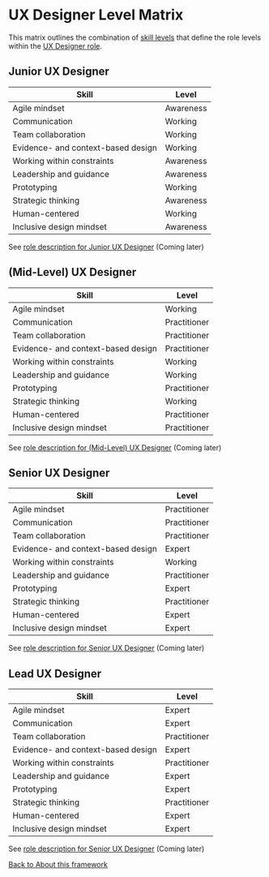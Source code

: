# UX Designer Level Matrix

This matrix outlines the combination of [skill levels](skill-levels.md) that define the role levels within the [UX Designer role](ux-designer-role-overview.md).

## Junior UX Designer

| Skill | Level |
| --- | --- |
| Agile mindset | Awareness |
| Communication | Working |
| Team collaboration | Working |
| Evidence- and context-based design | Working |
| Working within constraints | Awareness |
| Leadership and guidance | Awareness |
| Prototyping | Working |
| Strategic thinking | Awareness |
| Human-centered | Working |
| Inclusive design mindset | Awareness |

See [role description for Junior UX Designer](#) (Coming later)

## (Mid-Level) UX Designer

| Skill | Level |
| --- | --- |
| Agile mindset | Working |
| Communication | Practitioner |
| Team collaboration | Practitioner |
| Evidence- and context-based design | Practitioner |
| Working within constraints | Working |
| Leadership and guidance | Working |
| Prototyping | Practitioner |
| Strategic thinking | Working |
| Human-centered | Practitioner |
| Inclusive design mindset | Practitioner |

See [role description for (Mid-Level) UX Designer](#) (Coming later)

## Senior UX Designer

| Skill | Level |
| --- | --- |
| Agile mindset | Practitioner |
| Communication | Practitioner |
| Team collaboration | Practitioner |
| Evidence- and context-based design | Expert |
| Working within constraints | Working |
| Leadership and guidance | Practitioner |
| Prototyping | Expert |
| Strategic thinking | Practitioner |
| Human-centered | Expert |
| Inclusive design mindset | Expert |

See [role description for Senior UX Designer](#) (Coming later)

## Lead UX Designer

| Skill | Level |
| --- | --- |
| Agile mindset | Expert |
| Communication | Expert |
| Team collaboration | Practitioner |
| Evidence- and context-based design | Expert |
| Working within constraints | Practitioner |
| Leadership and guidance | Expert |
| Prototyping | Expert |
| Strategic thinking | Practitioner |
| Human-centered | Expert |
| Inclusive design mindset | Expert |

See [role description for Senior UX Designer](#) (Coming later)

[Back to About this framework](about-this-framework.md)
